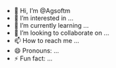 - 👋 Hi, I’m @Agsoftm
- 👀 I’m interested in ...
- 🌱 I’m currently learning ...
- 💞️ I’m looking to collaborate on ...
- 📫 How to reach me ...
- 😄 Pronouns: ...
- ⚡ Fun fact: ...

<!---
Agsoftm/Agsoftm is a ✨ special ✨ repository because its `README.md` (this file) appears on your GitHub profile.
You can click the Preview link to take a look at your changes.
--->

